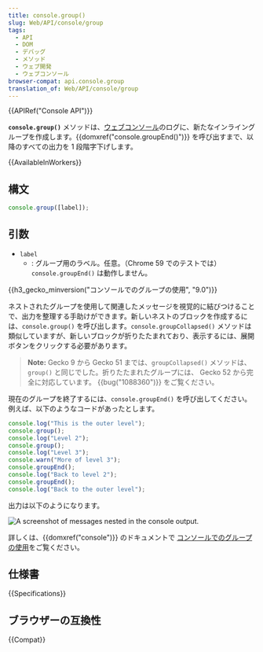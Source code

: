 ```yaml
---
title: console.group()
slug: Web/API/console/group
tags:
  - API
  - DOM
  - デバッグ
  - メソッド
  - ウェブ開発
  - ウェブコンソール
browser-compat: api.console.group
translation_of: Web/API/console/group
---
```

{{APIRef("Console API")}}

**`console.group()`** メソッドは、[ウェブコンソール](/ja/docs/Tools/Web_Console)のログに、新たなインライングループを作成します。{{domxref("console.groupEnd()")}} を呼び出すまで、以降のすべての出力を 1 段階字下げします。

{{AvailableInWorkers}}

## 構文

```js
console.group([label]);
```

## 引数

- `label`
  - : グループ用のラベル。任意。（Chrome 59 でのテストでは） `console.groupEnd()` は動作しません。

{{h3_gecko_minversion("コンソールでのグループの使用", "9.0")}}

ネストされたグループを使用して関連したメッセージを視覚的に結びつけることで、出力を整理する手助けができます。新しいネストのブロックを作成するには、`console.group()` を呼び出します。`console.groupCollapsed()` メソッドは類似していますが、新しいブロックが折りたたまれており、表示するには、展開ボタンをクリックする必要があります。

> **Note:** Gecko 9 から Gecko 51 までは、`groupCollapsed()` メソッドは、`group()` と同じでした。折りたたまれたグループには、 Gecko 52 から完全に対応しています。 {{bug("1088360")}} をご覧ください。

現在のグループを終了するには、`console.groupEnd()` を呼び出してください。例えば、以下のようなコードがあったとします。

```js
console.log("This is the outer level");
console.group();
console.log("Level 2");
console.group();
console.log("Level 3");
console.warn("More of level 3");
console.groupEnd();
console.log("Back to level 2");
console.groupEnd();
console.log("Back to the outer level");
```

出力は以下のようになります。

![A screenshot of messages nested in the console output.](nesting.png)

詳しくは、{{domxref("console")}} のドキュメントで [コンソールでのグループの使用](/ja/docs/Web/API/console#コンソールでのグループの使用)をご覧ください。

## 仕様書

{{Specifications}}

## ブラウザーの互換性

{{Compat}}
